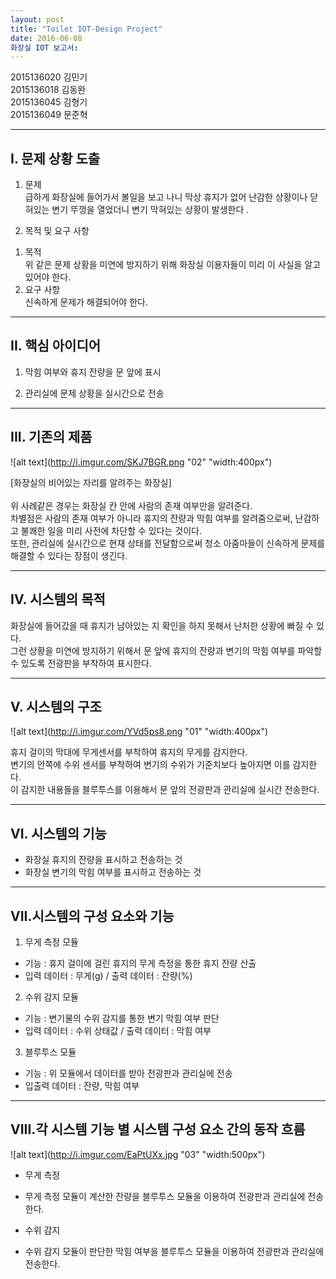```yaml
---
layout: post
title: "Toilet IOT-Design Project"
date: 2016-06-08
화장실 IOT 보고서:
---
```


2015136020 김민기<br />2015136018 김동완<br />2015136045 김형기<br />2015136049 문준혁<br />




- - -

## I. 문제 상황 도출


1. 문제<br />
급하게 화장실에 들어가서 볼일을 보고 나니 막상 휴지가 없어 난감한 상황이나
닫혀있는 변기 뚜껑을 열었더니 변기 막혀있는 상황이 발생한다 .<br />

2. 목적 및 요구 사항<br />
1) 목적<br />
위 같은 문제 상황을 미연에 방지하기 위해 화장실 이용자들이 미리 이 사실을 알고 있어야 한다.<br />
2) 요구 사항<br />
신속하게 문제가 해결되어야 한다.<br />



- - -

## II. 핵심 아이디어

1. 막힘 여부와 휴지 잔량을 문 앞에 표시<br />

2. 관리실에 문제 상황을 실시간으로 전송<br />



- - -

## III. 기존의 제품

![alt text](http://i.imgur.com/SKJ7BGR.png "02" "width:400px")<br />

[화장실의 비어있는 자리를 알려주는 화장실]<br /><br />
위 사례같은 경우는 화장실 칸 안에 사람의 존재 여부만을 알려준다.<br />
차별점은 사람의 존재 여부가 아니라 휴지의 잔량과 막힘 여부를 알려줌으로써, 난감하고 불쾌한 일을 미리 사전에 차단할 수 있다는 것이다.<br />
또한, 관리실에 실시간으로 현재 상태를 전달함으로써 청소 아줌마들이 신속하게 문제를 해결할 수 있다는 장점이 생긴다.<br />

- - -

## IV. 시스템의 목적
화장실에 들어갔을 때 휴지가 남아있는 지 확인을 하지 못해서 난처한 상황에 빠질 수 있다.<br />
그런 상황을 미연에 방지하기 위해서 문 앞에 휴지의 잔량과 변기의 막힘 여부를 파악할 수 있도록 전광판을 부착하여 표시한다.<br />

- - -

## V. 시스템의 구조
![alt text](http://i.imgur.com/YVd5ps8.png "01" "width:400px")

휴지 걸이의 막대에 무게센서를 부착하여 휴지의 무게를 감지한다.<br />
변기의 안쪽에 수위 센서를 부착하여 변기의 수위가 기준치보다 높아지면 이를 감지한다.<br />
이 감지한 내용들을 블루투스를 이용해서 문 앞의 전광판과 관리실에 실시간 전송한다.<br />
- - -

## VI. 시스템의 기능
- 화장실 휴지의 잔량을 표시하고 전송하는 것<br />
- 화장실 변기의 막힘 여부를 표시하고 전송하는 것<br />


- - -

## VII.시스템의 구성 요소와 기능
1.  무게 측정 모듈
 - 기능 : 휴지 걸이에 걸린 휴지의 무게 측정을 통한 휴지 잔량 산출
 - 입력 데이터 : 무게(g) / 출력 데이터 : 잔량(%)

2.  수위 감지 모듈
 - 기능 : 변기물의 수위 감지를 통한 변기 막힘 여부 판단
 - 입력 데이터 : 수위 상태값 / 출력 데이터 : 막힘 여부

3. 블루투스 모듈
 - 기능 : 위 모듈에서 데이터를 받아 전광판과 관리실에 전송
 - 입출력 데이터 : 잔량, 막힘 여부


- - -
## VIII.각 시스템 기능 별 시스템 구성 요소 간의 동작 흐름
![alt text](http://i.imgur.com/EaPtUXx.jpg "03" "width:500px")

- 무게 측정
 - 무게 측정 모듈이 계산한 잔량을 블루투스 모듈을 이용하여 전광판과 관리실에 전송한다.

- 수위 감지
 - 수위 감지 모듈이 판단한 막힘 여부을 블루투스 모듈을 이용하여 전광판과 관리실에 전송한다.
